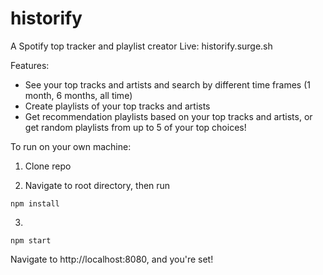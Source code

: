 # historify
A Spotify top tracker and playlist creator
Live: historify.surge.sh

Features:
* See your top tracks and artists and search by different time frames (1 month, 6 months, all time)
* Create playlists of your top tracks and artists
* Get recommendation playlists based on your top tracks and artists, or get random playlists from up to 5 of your top choices!

To run on your own machine:

1. Clone repo

2. Navigate to root directory, then run

```
npm install
```

3. 
```
npm start
```
Navigate to http://localhost:8080, and you're set!

